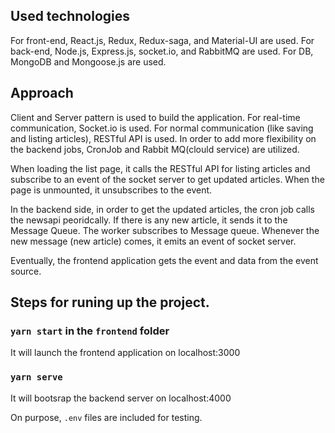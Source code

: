 ## Used technologies

For front-end, React.js, Redux, Redux-saga, and Material-UI are used.
For back-end, Node.js, Express.js, socket.io, and RabbitMQ are used.
For DB, MongoDB and Mongoose.js are used.

## Approach

Client and Server pattern is used to build the application.
For real-time communication, Socket.io is used.
For normal communication (like saving and listing articles), RESTful API is used.
In order to add more flexibility on the backend jobs, CronJob and Rabbit MQ(clould service) are utilized.

When loading the list page, it calls the RESTful API for listing articles and subscribe to an event of the socket server to get updated articles. When the page is unmounted, it unsubscribes to the event.

In the backend side, in order to get the updated articles, the cron job calls the newsapi peoridcally. If there is any new article, it sends it to the Message Queue. The worker subscribes to Message queue. Whenever the new message (new article) comes, it emits an event of socket server.

Eventually, the frontend application gets the event and data from the event source.

## Steps for runing up the project.

### `yarn start` in the `frontend` folder

It will launch the frontend application on localhost:3000

### `yarn serve`

It will bootsrap the backend server on localhost:4000

On purpose, `.env` files are included for testing.
